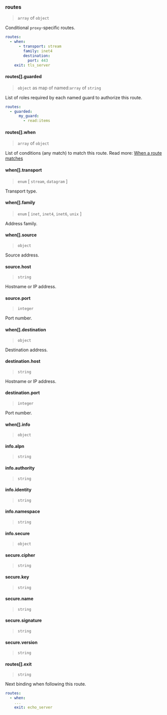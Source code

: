 ### routes

> `array` of `object`

Conditional `proxy`-specific routes.

```yaml
routes:
  - when:
      - transport: stream
        family: inet4
        destination:
          port: 443
    exit: tls_server
```

#### routes[].guarded

> `object` as map of named:`array` of `string`

List of roles required by each named guard to authorize this route.

```yaml
routes:
  - guarded:
      my_guard:
        - read:items
```

#### routes[].when

> `array` of `object`

List of conditions (any match) to match this route.
Read more: [When a route matches](../../../../../concepts/bindings.md#when-a-route-matches)

#### when[].transport

> `enum` [ `stream`, `datagram` ]

Transport type.

#### when[].family

> `enum` [ `inet`, `inet4`, `inet6`, `unix` ]

Address family.

#### when[].source

> `object`

Source address.

#### source.host

> `string`

Hostname or IP address.

#### source.port

> `integer`

Port number.

#### when[].destination

> `object`

Destination address.

#### destination.host

> `string`

Hostname or IP address.

#### destination.port

> `integer`

Port number.

#### when[].info

> `object`

#### info.alpn

> `string`

#### info.authority

> `string`

#### info.identity

> `string`

#### info.namespace

> `string`

#### info.secure

> `object`

#### secure.cipher

> `string`

#### secure.key

> `string`

#### secure.name

> `string`

#### secure.signature

> `string`

#### secure.version

> `string`

#### routes[].exit

> `string`

Next binding when following this route.

```yaml
routes:
  - when:
    ...
    exit: echo_server
```
